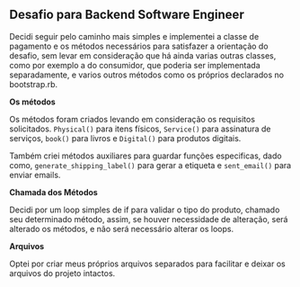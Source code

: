 ## Desafio para Backend Software Engineer 

Decidi seguir pelo caminho mais simples e implementei a classe de pagamento e os métodos necessários para satisfazer a orientação do desafio, sem levar em consideração que há ainda varias outras classes, como por exemplo a do consumidor, que poderia ser implementada separadamente, e varios outros métodos como os próprios declarados no bootstrap.rb. 

__Os métodos__

Os métodos foram criados levando em consideração os requisitos solicitados. `Physical()` para itens físicos, `Service()` para assinatura de serviços, `book()` para livros e `Digital()` para produtos digitais.

Também criei métodos auxiliares para guardar funções especificas, dado como, `generate_shipping_label()` para gerar a etiqueta e `sent_email()` para enviar emails. 

__Chamada dos Métodos__

Decidi por um loop simples de if para validar o tipo do produto, chamado seu determinado método, assim, se houver necessidade de alteração, será alterado os métodos, e não será necessário alterar os loops.

__Arquivos__

Optei por criar meus próprios arquivos separados para facilitar e deixar os arquivos do projeto intactos.